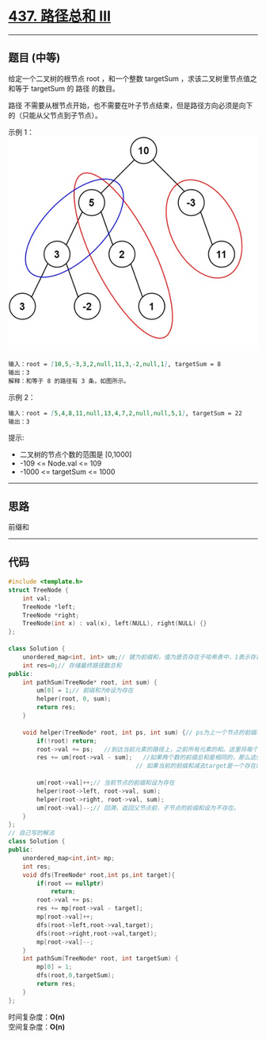 # [437. 路径总和 III](https://leetcode.cn/problems/path-sum-iii/description/)

---

## 题目 (中等)

给定一个二叉树的根节点 root ，和一个整数 targetSum ，求该二叉树里节点值之和等于 targetSum 的 路径 的数目。  

路径 不需要从根节点开始，也不需要在叶子节点结束，但是路径方向必须是向下的（只能从父节点到子节点）。  

示例 1：  
![Alt text](https://github.com/yang-yang-o-o/CodingNotes/blob/main/Coding/asset/437_1.png)  

```markdown
输入：root = [10,5,-3,3,2,null,11,3,-2,null,1], targetSum = 8
输出：3
解释：和等于 8 的路径有 3 条，如图所示。
```

示例 2：  

```markdown
输入：root = [5,4,8,11,null,13,4,7,2,null,null,5,1], targetSum = 22
输出：3
```

提示:  

- 二叉树的节点个数的范围是 [0,1000]
- -109 <= Node.val <= 109
- -1000 <= targetSum <= 1000

---

## 思路

前缀和

---

## 代码

```C++
#include <template.h>
struct TreeNode {
    int val;
    TreeNode *left;
    TreeNode *right;
    TreeNode(int x) : val(x), left(NULL), right(NULL) {}
};

class Solution {
    unordered_map<int, int> um;// 键为前缀和，值为是否存在于哈希表中，1表示存在，0表示不存在。哈希表中不存在某个键，也表示前缀和不存在。
    int res=0;// 存储最终路径数总和
public:
    int pathSum(TreeNode* root, int sum) {
        um[0] = 1;// 前缀和为0设为存在
        helper(root, 0, sum);
        return res;
    }

    void helper(TreeNode* root, int ps, int sum) {// ps为上一个节点的前缀和，sum为总和的target值
        if(!root) return;
        root->val += ps;   //到达当前元素的路径上，之前所有元素的和。这里将每个节点的值都换为了前缀和，实际上是改变了原数据
        res += um[root->val - sum];   //如果两个数的前缀总和是相同的，那么这些节点之间的元素总和为零。进一步扩展相同的想法，如果前缀总和currSum，在节点A和节点B处相差target，则位于节点A和节点B之间的元素之和是target。
                                    // 如果当前的前缀和减去target是一个存在的前缀和，那么那个前缀和节点到当前节点间的路径和就为target

        um[root->val]++;// 当前节点的前缀和设为存在
        helper(root->left, root->val, sum);
        helper(root->right, root->val, sum);
        um[root->val]--;// 回溯，返回父节点前，子节点的前缀和设为不存在。
    }
};
// 自己写的解法
class Solution {
public:
    unordered_map<int,int> mp;
    int res;
    void dfs(TreeNode* root,int ps,int target){
        if(root == nullptr)
            return;
        root->val += ps;
        res += mp[root->val - target];
        mp[root->val]++;
        dfs(root->left,root->val,target);
        dfs(root->right,root->val,target);
        mp[root->val]--;
    }
    int pathSum(TreeNode* root, int targetSum) {
        mp[0] = 1;
        dfs(root,0,targetSum);
        return res;
    }
};
```

时间复杂度：**O(n)**  
空间复杂度：**O(n)**
